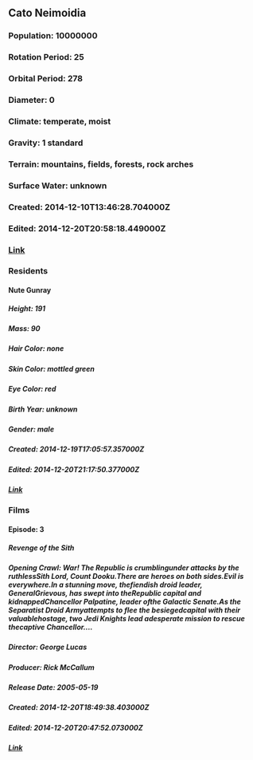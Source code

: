 ## Cato Neimoidia
### Population: 10000000
### Rotation Period: 25
### Orbital Period: 278
### Diameter: 0
### Climate: temperate, moist
### Gravity: 1 standard
### Terrain: mountains, fields, forests, rock arches
### Surface Water: unknown
### Created: 2014-12-10T13:46:28.704000Z
### Edited: 2014-12-20T20:58:18.449000Z
### [Link](https://swapi.dev/api/planets/18/)
### Residents
#### Nute Gunray
##### Height: 191
##### Mass: 90
##### Hair Color: none
##### Skin Color: mottled green
##### Eye Color: red
##### Birth Year: unknown
##### Gender: male
##### Created: 2014-12-19T17:05:57.357000Z
##### Edited: 2014-12-20T21:17:50.377000Z
##### [Link](https://swapi.dev/api/people/33/)
### Films
#### Episode: 3
##### Revenge of the Sith
##### Opening Crawl: War! The Republic is crumblingunder attacks by the ruthlessSith Lord, Count Dooku.There are heroes on both sides.Evil is everywhere.In a stunning move, thefiendish droid leader, GeneralGrievous, has swept into theRepublic capital and kidnappedChancellor Palpatine, leader ofthe Galactic Senate.As the Separatist Droid Armyattempts to flee the besiegedcapital with their valuablehostage, two Jedi Knights lead adesperate mission to rescue thecaptive Chancellor....
##### Director: George Lucas
##### Producer: Rick McCallum
##### Release Date: 2005-05-19
##### Created: 2014-12-20T18:49:38.403000Z
##### Edited: 2014-12-20T20:47:52.073000Z
##### [Link](https://swapi.dev/api/films/6/)